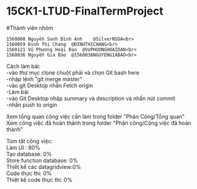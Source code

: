# 15CK1-LTUD-FinalTermProject

#Thành viên nhóm

	1560008	Nguyễn Sanh Đình Anh	@SilverNSDA<br>
	1560059	Đinh Thị Chang	@DINHTHICHANG<br>
	1560121	Vũ Phương Hoài Đan	@VUPHUONGHOAIDAN<br>
	1560036	Nguyễn Gia Bảo	@1560036NGUYENGIABAO<br>



Cách làm bài: <br>
-vào thư mục clone chuột phải và chọn Git bash here <br>
-nhập lệnh "git merge master"<br>
-vào git Desktop nhấn Fetch origin<br>
-Làm bài<br>
-vào Git Desktop nhập summary và description và nhấn nút commit<br>
-nhấn push to origin<br>


Xem tổng quan công việc cần làm trong folder "Phân Công/Tổng quan"<br>
Xem công việc đã hoàn thành trong folder "Phân công/Công việc đã hoàn thành"<br>


Tóm tắt công việc: <br>
Làm UI : 80%<br>
Tạo database: 0%<br>
Store function database: 0%<br>
Thiết kế các datagridview:0%<br>
Code thực thi: 0%<br>
Thiệt kế code thực thi: 0%<br>